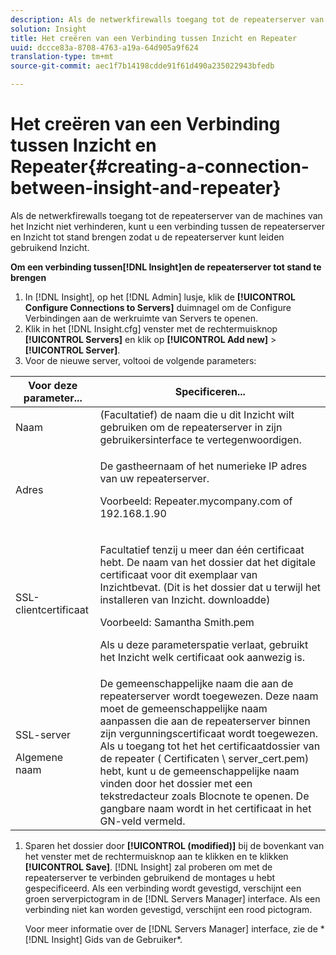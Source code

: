 ```yaml
---
description: Als de netwerkfirewalls toegang tot de repeaterserver van de machines van het Inzicht niet verhinderen, kunt u een verbinding tussen de repeaterserver en Inzicht tot stand brengen zodat u de repeaterserver kunt leiden gebruikend Inzicht.
solution: Insight
title: Het creëren van een Verbinding tussen Inzicht en Repeater
uuid: dccce83a-8708-4763-a19a-64d905a9f624
translation-type: tm+mt
source-git-commit: aec1f7b14198cdde91f61d490a235022943bfedb

---
```



# Het creëren van een Verbinding tussen Inzicht en Repeater{#creating-a-connection-between-insight-and-repeater}

Als de netwerkfirewalls toegang tot de repeaterserver van de machines van het Inzicht niet verhinderen, kunt u een verbinding tussen de repeaterserver en Inzicht tot stand brengen zodat u de repeaterserver kunt leiden gebruikend Inzicht.

**Om een verbinding tussen[!DNL Insight]en de repeaterserver tot stand te brengen**

1. In [!DNL Insight], op het [!DNL Admin] lusje, klik de **[!UICONTROL Configure Connections to Servers]** duimnagel om de Configure Verbindingen aan de werkruimte van Servers te openen.
1. Klik in het [!DNL Insight.cfg] venster met de rechtermuisknop **[!UICONTROL Servers]** en klik op **[!UICONTROL Add new]** > **[!UICONTROL Server]**.
1. Voor de nieuwe server, voltooi de volgende parameters:

<table id="table_DD79587255134B5A888A0F57CF10E5B0"> 
 <thead> 
  <tr> 
   <th colname="col1" class="entry"> Voor deze parameter... </th> 
   <th colname="col2" class="entry"> Specificeren... </th> 
  </tr> 
 </thead>
 <tbody> 
  <tr> 
   <td colname="col1"> Naam </td> 
   <td colname="col2">(Facultatief) de naam die u dit <span class="keyword"> Inzicht</span> wilt gebruiken om de repeaterserver in zijn gebruikersinterface te vertegenwoordigen. </td> 
  </tr> 
  <tr> 
   <td colname="col1"> Adres </td> 
   <td colname="col2"> <p>De gastheernaam of het numerieke IP adres van uw repeaterserver. </p> <p>Voorbeeld: <span class="filepath"> Repeater.mycompany.com</span> of 192.168.1.90 </p> </td> 
  </tr> 
  <tr> 
   <td colname="col1"> SSL-clientcertificaat </td> 
   <td colname="col2"> <p>Facultatief tenzij u meer dan één certificaat hebt. De naam van het dossier dat het digitale certificaat voor dit exemplaar van <span class="keyword"> Inzicht</span>bevat. (Dit is het dossier dat u terwijl het installeren van <span class="keyword"> Inzicht</span>. downloadde) </p> <p>Voorbeeld: <span class="filepath"> Samantha Smith.pem</span></p> <p>Als u deze parameterspatie verlaat, gebruikt het <span class="keyword"> Inzicht</span> welk certificaat ook aanwezig is. </p> </td> 
  </tr> 
  <tr> 
   <td colname="col1"> <p>SSL-server </p> <p>Algemene naam </p> </td> 
   <td colname="col2">De gemeenschappelijke naam die aan de repeaterserver wordt toegewezen. Deze naam moet de gemeenschappelijke naam aanpassen die aan de repeaterserver binnen zijn vergunningscertificaat wordt toegewezen. Als u toegang tot het het certificaatdossier van de repeater (<span class="filepath"> Certificaten \ server_cert.pem</span>) hebt, kunt u de gemeenschappelijke naam vinden door het dossier met een tekstredacteur zoals Blocnote te openen. De gangbare naam wordt in het certificaat in het GN-veld vermeld. </td> 
  </tr> 
 </tbody> 
</table>

1. Sparen het dossier door **[!UICONTROL (modified)]** bij de bovenkant van het venster met de rechtermuisknop aan te klikken en te klikken **[!UICONTROL Save]**. [!DNL Insight] zal proberen om met de repeaterserver te verbinden gebruikend de montages u hebt gespecificeerd. Als een verbinding wordt gevestigd, verschijnt een groen serverpictogram in de [!DNL Servers Manager] interface. Als een verbinding niet kan worden gevestigd, verschijnt een rood pictogram.

   Voor meer informatie over de [!DNL Servers Manager] interface, zie de * [!DNL Insight] Gids van de Gebruiker*.

